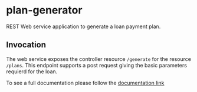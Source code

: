 # plan-generator
REST Web service application to generate a loan payment plan.

## Invocation
The web service exposes the controller resource `/generate` for the resource `/plans`. This endpoint supports a post request giving the basic parameters requierd for the loan.

To see a full documentation please follow the [documentation link](api-guide.html)
